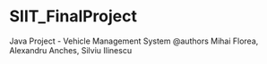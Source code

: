 # SIIT_FinalProject
Java Project - Vehicle Management System
@authors Mihai Florea, Alexandru Anches, Silviu Ilinescu
